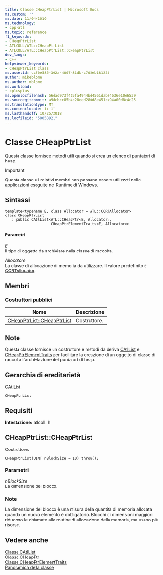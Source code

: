 ```yaml
---
title: Classe CHeapPtrList | Microsoft Docs
ms.custom: ''
ms.date: 11/04/2016
ms.technology:
- cpp-atl
ms.topic: reference
f1_keywords:
- CHeapPtrList
- ATLCOLL/ATL::CHeapPtrList
- ATLCOLL/ATL::CHeapPtrList::CHeapPtrList
dev_langs:
- C++
helpviewer_keywords:
- CHeapPtrList class
ms.assetid: cc70e585-362a-4007-81db-c705eb181226
author: mikeblome
ms.author: mblome
ms.workload:
- cplusplus
ms.openlocfilehash: 56dad973f415fa4944bd4561dab94636e10e6539
ms.sourcegitcommit: a9dcbcc85b4c28eed280d8e451c494a00d8c4c25
ms.translationtype: MT
ms.contentlocale: it-IT
ms.lasthandoff: 10/25/2018
ms.locfileid: "50058921"
---
```

# <a name="cheapptrlist-class"></a>Classe CHeapPtrList

Questa classe fornisce metodi utili quando si crea un elenco di puntatori di heap.

> [!IMPORTANT]
>  Questa classe e i relativi membri non possono essere utilizzati nelle applicazioni eseguite nel Runtime di Windows.

## <a name="syntax"></a>Sintassi

```
template<typename E, class Allocator = ATL::CCRTAllocator>
class CHeapPtrList
   : public CAtlList<ATL::CHeapPtr<E, Allocator>,
                     CHeapPtrElementTraits<E, Allocator>>
```

#### <a name="parameters"></a>Parametri

*E*<br/>
Il tipo di oggetto da archiviare nella classe di raccolta.

*Allocatore*<br/>
La classe di allocazione di memoria da utilizzare. Il valore predefinito è [CCRTAllocator](../../atl/reference/ccrtallocator-class.md).

## <a name="members"></a>Membri

### <a name="public-constructors"></a>Costruttori pubblici

|Nome|Descrizione|
|----------|-----------------|
|[CHeapPtrList::CHeapPtrList](#cheapptrlist)|Costruttore.|

## <a name="remarks"></a>Note

Questa classe fornisce un costruttore e metodi da deriva [CAtlList](../../atl/reference/catllist-class.md) e [CHeapPtrElementTraits](../../atl/reference/cheapptrelementtraits-class.md) per facilitare la creazione di un oggetto di classe di raccolta l'archiviazione dei puntatori di heap.

## <a name="inheritance-hierarchy"></a>Gerarchia di ereditarietà

[CAtlList](../../atl/reference/catllist-class.md)

`CHeapPtrList`

## <a name="requirements"></a>Requisiti

**Intestazione:** atlcoll. h

##  <a name="cheapptrlist"></a>  CHeapPtrList::CHeapPtrList

Costruttore.

```
CHeapPtrList(UINT nBlockSize = 10) throw();
```

### <a name="parameters"></a>Parametri

*nBlockSize*<br/>
La dimensione del blocco.

### <a name="remarks"></a>Note

La dimensione del blocco è una misura della quantità di memoria allocata quando un nuovo elemento è obbligatorio. Blocchi di dimensioni maggiori riducono le chiamate alle routine di allocazione della memoria, ma usano più risorse.

## <a name="see-also"></a>Vedere anche

[Classe CAtlList](../../atl/reference/catllist-class.md)<br/>
[Classe CHeapPtr](../../atl/reference/cheapptr-class.md)<br/>
[Classe CHeapPtrElementTraits](../../atl/reference/cheapptrelementtraits-class.md)<br/>
[Panoramica della classe](../../atl/atl-class-overview.md)
